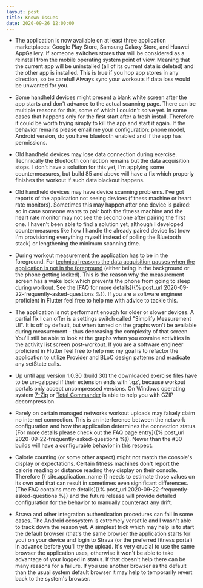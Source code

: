 ```yaml
---
layout: post
title: Known Issues
date: 2020-09-26 12:00:00
---
```

* The application is now available on at least three application marketplaces: Google Play Store, Samsung Galaxy Store, and Huawei AppGallery. If someone switches stores that will be considered as a reinstall from the mobile operating system point of view. Meaning that the current app will be uninstalled (all of its current data is deleted) and the other app is installed. This is true if you hop app stores in any direction, so be careful! Always sync your workouts if data loss would be unwanted for you.

* Some handheld devices might present a blank white screen after the app starts and don't advance to the actual scanning page. There can be multiple reasons for this, some of which I couldn't solve yet. In some cases that happens only for the first start after a fresh install. Therefore it could be worth trying simply to kill the app and start it again. If the behavior remains please email me your configuration: phone model, Android version, do you have bluetooth enabled and if the app has permissions.

* Old handheld devices may lose data connection during exercise. Technically the Bluetooth connection remains but the data acquisition stops. I don't have a solution for this yet, I'm applying some countermeasures, but build 85 and above will have a fix which properly finishes the workout if such data blackout happens.

* Old handheld devices may have device scanning problems. I've got reports of the application not seeing devices (fitness machine or heart rate monitors). Sometimes this may happen after one device is paired: so in case someone wants to pair both the fitness machine and the heart rate monitor may not see the second one after pairing the first one. I haven't been able to find a solution yet, although I developed countermeasures like how I handle the already paired device list (now I'm provisioning everything myself instead of polling the Bluetooth stack) or lengthening the minimum scanning time.

* During workout measurement the application has to be in the foreground. For [technical reasons the data acquisition pauses when the application is not in the foreground](https://stackoverflow.com/questions/64831910/how-to-make-my-app-keep-receiving-and-processing-bluetooth-data-while-the-phone) (either being in the background or the phone getting locked). This is the reason why the measurement screen has a wake lock which prevents the phone from going to sleep during workout. See the [FAQ for more details]({% post_url 2020-09-22-frequently-asked-questions %}). If you are a software engineer proficient in Flutter feel free to help me with advice to tackle this.

* The application is not performant enough for older or slower devices. A partial fix I can offer is a settings switch called "Simplify Measurement UI". It is off by default, but when turned on the graphs won't be available during measurement - thus decreasing the complexity of that screen. You'll still be able to look at the graphs when you examine activities in the activity list screen post-workout. If you are a software engineer proficient in Flutter feel free to help me: my goal is to refactor the application to utilize Provider and BLoC design patterns and eradicate any setState calls.

* Up until app version 1.0.30 (build 30) the downloaded exercise files have to be un-gzipped if their extension ends with '.gz', because workout portals only accept uncompressed versions. On Windows operating system [7-Zip](https://www.7-zip.org/) or [Total Commander](https://www.ghisler.com/) is able to help you with GZIP decompression.

* Rarely on certain managed networks workout uploads may falsely claim no internet connection. This is an interference between the network configuration and how the application determines the connection status. [For more details please check out the FAQ page entry]({% post_url 2020-09-22-frequently-asked-questions %}). Newer than the #30 builds will have a configurable behavior in this respect.

* Calorie counting (or some other aspect) might not match the console's display or expectations. Certain fitness machines don't report the calorie reading or distance reading they display on their console. Therefore {{ site.application_name }} needs to estimate those values on its own and that can result in sometimes even significant differences. [The FAQ contains more details]({% post_url 2020-09-22-frequently-asked-questions %}) and the future release will provide detailed configuration for the behavior to manually counteract any drift.

* Strava and other integration authentication procedures can fail in some cases. The Android ecosystem is extremely versatile and I wasn't able to track down the reason yet. A simplest trick which may help is to start the default browser (that's the same browser the application starts for you) on your device and login to Strava (or the preferred fitness portal) in advance before you'll try the upload. It's very crucial to use the same browser the application uses, otherwise it won't be able to take advantage of your logged in status. If that doesn't help there can be many reasons for a failure. If you use another browser as the default than the usual system default browser it may help to temporarily revert back to the system's browser.
